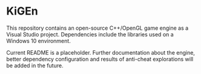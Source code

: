 # KiGEn

This repository contains an open-source C++/OpenGL game engine as a Visual Studio project. Dependencies include the libraries used on a Windows 10 environment.

Current README is a placeholder. Further documentation about the engine, better dependency configuration and results of anti-cheat explorations will be added in the future.
